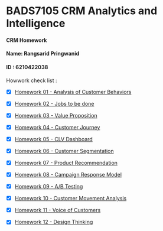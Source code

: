 # BADS7105 CRM Analytics and Intelligence 
#### CRM Homework ####
#### Name: Rangsarid Pringwanid  
#### ID : 6210422038

Howwork check list :

- [x] [Homework 01 - Analysis of Customer Behaviors](Homework%2001)
- [x] [Homework 02 - Jobs to be done](Homework%2002)
- [x] [Homework 03 - Value Proposition](Homework%2003)
- [x] [Homework 04 - Customer Journey](Homework%2004)
- [x] [Homework 05 - CLV Dashboard](Homework%2005)
- [x] [Homework 06 - Customer Segmentation](Homework%2006)
- [x] [Homework 07 - Product Recommendation](Homework%2007)
- [x] [Homework 08 - Campaign Response Model](Homework%2008)
- [x] [Homework 09 - A/B Testing](Homework%2009)
- [x] [Homework 10 - Customer Movement Analysis](Homework%2010)
- [x] [Homework 11 - Voice of Customers](Homework%2011)
- [x] [Homework 12 - Design Thinking](Homework%2012)



